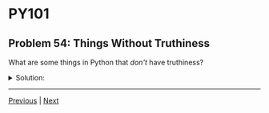 # PY101
## Problem 54: Things Without Truthiness

What are some things in Python that *don't* have truthiness?

<details>
<summary>Solution:</summary>

Statements like `if`, `for`, `while`, `def`, and `class`. Anything that isn't an expression doesn't have truthiness.

Only expressions (things that evaluate to a value) have truthiness. Statements are instructions that perform actions but don't evaluate to a value.

For example:
```python
# You can't do this:
# if (if x > 5):  # Error! 'if' is a statement, not an expression

# But you can do this:
if (x > 5):  # 'x > 5' is an expression that evaluates to True or False
    print("Yes")
```

</details>

---

[Previous](053.md) | [Next](055.md)

